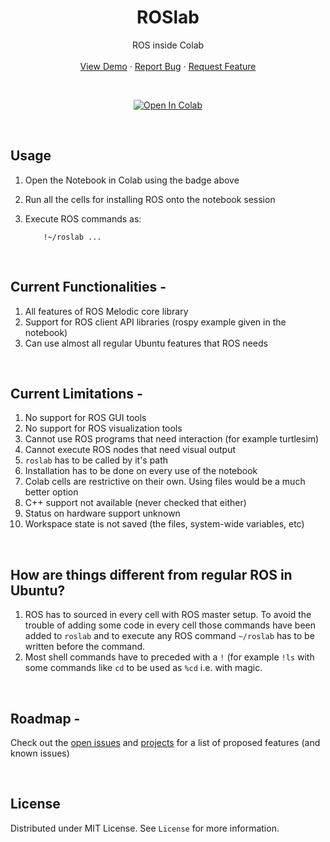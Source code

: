 <p align="center">
  <h1 align="center">ROSlab</h3>

  <p align="center">
    ROS inside Colab
    <br />
    <br />
    <a href="https://github.com/pulkitvyas08/ROSlab">View Demo</a>
    ·
    <a href="https://github.com/pulkitvyas08/ROSlab/issues">Report Bug</a>
    ·
    <a href="https://github.com/pulkitvyas08/ROSlab/issues">Request Feature</a>
  </p>
</p>

</br>
<p align="center">
    <a href=""><img src="https://colab.research.google.com/assets/colab-badge.svg" alt="Open In Colab"></a>
<p>
&nbsp;

## Usage

1. Open the Notebook in Colab using the badge above
2. Run all the cells for installing ROS onto the notebook session
3. Execute ROS commands as:

    ```colab
        !~/roslab ...
    ```

&nbsp;

## Current Functionalities -

1. All features of ROS Melodic core library
2. Support for ROS client API libraries (rospy example given in the notebook)
3. Can use almost all regular Ubuntu features that ROS needs

&nbsp;

## Current Limitations -

1. No support for ROS GUI tools
2. No support for ROS visualization tools
3. Cannot use ROS programs that need interaction (for example turtlesim)
4. Cannot execute ROS nodes that need visual output
5. `roslab` has to be called by it's path
6. Installation has to be done on every use of the notebook
7. Colab cells are restrictive on their own. Using files would be a much better option
8. C++ support not available (never checked that either)
9. Status on hardware support unknown
10. Workspace state is not saved (the files, system-wide variables, etc)

&nbsp;

## How are things different from regular ROS in Ubuntu?

1. ROS has to sourced in every cell with ROS master setup. To avoid the trouble of adding some code in every cell those commands have been added to `roslab` and to execute any ROS command `~/roslab` has to be written before the command.
2. Most shell commands have to preceded with a `!` (for example `!ls` with some commands like `cd` to be used as `%cd` i.e. with magic.

&nbsp;

## Roadmap -

Check out the [open issues] and [projects] for a list of proposed features (and known issues)

&nbsp;

## License

Distributed under MIT License. See `License` for more information.

[open issues]: https://github.com/pulkitvyas08/ROSlab/issues
[projects]: https://github.com/pulkitvyas08/ROSlab/projects
